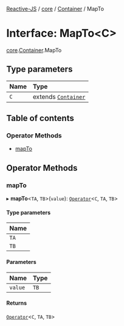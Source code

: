 [Reactive-JS](../README.md) / [core](../modules/core.md) / [Container](../modules/core.Container.md) / MapTo

# Interface: MapTo<C\>

[core](../modules/core.md).[Container](../modules/core.Container.md).MapTo

## Type parameters

| Name | Type |
| :------ | :------ |
| `C` | extends [`Container`](core.Container-1.md) |

## Table of contents

### Operator Methods

- [mapTo](core.Container.MapTo.md#mapto)

## Operator Methods

### mapTo

▸ **mapTo**<`TA`, `TB`\>(`value`): [`Operator`](../modules/core.Container.md#operator)<`C`, `TA`, `TB`\>

#### Type parameters

| Name |
| :------ |
| `TA` |
| `TB` |

#### Parameters

| Name | Type |
| :------ | :------ |
| `value` | `TB` |

#### Returns

[`Operator`](../modules/core.Container.md#operator)<`C`, `TA`, `TB`\>

